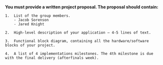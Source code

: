 <b>You must provide a written project proposal. The proposal should contain:</b>

    1.  List of the group members.
		- Jacob Sorenson
		- Jared Knight
	
    2.  High-level description of your application – 4-5 lines of text.

    3.  Functional block diagram, containing all the hardware/software blocks of your project.

    4.  A list of 4 implementations milestones. The 4th milestone is due with the final delivery (afterfinals week).
